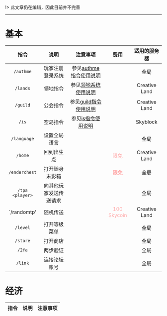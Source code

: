 !> 此文章仍在编辑，因此目前并不完善

---- 
# 基本

| 指令 | 说明 | 注意事项 | 费用 | 适用的服务器 |
| :-: | :-: | :-: | :-: | :-: |
| `/authme` | 玩家注册登录系统 | 参见[authme指令使用说明](https://docs.usolia.net/#/csje/command/authme) | | 全局 |
|`/lands` | 领地指令 | 参见[领地系统使用说明](https://docs.usolia.net/#/csje/command/res) | | Creative Land |
| `/guild` | 公会指令 | 参见[guild指令使用说明](https://docs.usolia.net/#/csje/command/guild) | | Creative Land |
| `/is` | 空岛指令 | 参见[is指令使用说明](https://docs.usolia.net/#/csje/command/is) | | Skyblock |
| `/language` | 设置全局语言 | | | 全局 |
| `/home` | 回到出生点 | | <font color=FFAAAA>限免</font> | Creative Land |
| `/enderchest` | 打开随身末影箱 | | <font color=FFAAAA>**限免**</font> | 全局 |
| `/tpa <player>` | 向其他玩家发送传送请求 | | | 全局 |
| `/randomtp' | 随机传送 | | <font color=FFAAAA>100 Skycoin</font> | Creative Land |
| `/level` | 打开等级菜单 | | | 全局 |
| `/store` | 打开商店 | | | 全局 |
| `/2fa` | 两步验证 | | | 全局 |
| `/link` | 连接论坛账号 | | | 全局 |

# 经济

| 指令 | 说明 | 注意事项 |
| :-: | :-: | :-: |